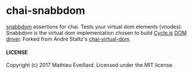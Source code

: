 # chai-snabbdom

[snabbdom](https://github.com/snabbdom/snabbdom) assertions for chai. Tests your virtual dom elements (vnodes). Snabbdom is the virtual dom implementation chosen to build [Cycle.js](https://cycle.js.org/) [DOM driver](https://github.com/cyclejs/cyclejs/tree/master/dom). Forked from André Staltz's [chai-virtual-dom](https://github.com/staltz/chai-virtual-dom).

<!--[![NPM version](http://img.shields.io/npm/v/chai-virtual-dom.svg?style=flat-square)](https://www.npmjs.org/package/chai-virtual-dom)
[![Build Status](https://travis-ci.org/staltz/chai-virtual-dom.svg?branch=master)](https://travis-ci.org/staltz/chai-virtual-dom)-->

<!--

#### Summary

```js
// Approximate match
//
// Use .look.like() to do an approximate assertion.
// Must match: tagName, id, className.
// Must match only if provided in expected: children.
expect(myVTree).to.look.like(expected);
```

```js
// Accurate match
//
// Use .look.exactly.like() to do a strict assertion.
// Must match: tagName, id, className, and children.
expect(myVTree).to.look.exactly.like(expected);
```

#### Example

```js
var chai = require('chai');
var expect = chai.expect;
chai.use(require('chai-virtual-dom'));
var h = require('virtual-dom').h;

describe('My virtual-dom project', function () {
  var myVTree = h('div#foo', [
    h('h1.header', 'Welcome to our webpage'),
    h('ol.list', [
      h('li', 'First thing'),
      h('li', 'Second thing'),
      h('li', 'Third thing')
    ]),
  ]);

  it('should look roughly like a list', function () {
    var expected = h('div#foo', [
      h('h1.header'),
      h('ol.list')
    ]);
    expect(myVTree).to.look.like(expected);
  });

  it('should look exactly like a list', function () {
    var expected = h('div#foo', [
      h('h1.header', 'Welcome to our webpage'),
      h('ol.list', [
        h('li', 'First thing'),
        h('li', 'Second thing'),
        h('li', 'Third thing')
      ]),
    ]);
    expect(myVTree).to.look.exactly.like(expected);
  });
});
```

#### Installation

This is a plugin for the [Chai Assertion Library](http://chaijs.com). Install via [npm](http://npmjs.org).

    npm install --save-dev chai-virtual-dom

#### Usage

To use this plugin in your tests, import as such:

```js
var chai = require('chai');
chai.use(require('chai-virtual-dom'));
```

-->

#### LICENSE

Copyright (c) 2017 Mathieu Eveillard. Licensed under the MIT license.
